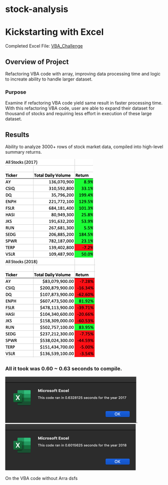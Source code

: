 # stock-analysis

# Kickstarting with Excel
Completed Excel File: [VBA_Challenge](https://github.com/aimeeyen/stock-analysis/blob/main/VBA_Challenge.xlsm)

## Overview of Project
Refactoring VBA code with array, improving data processing time and logic to increate ability to handle larger dataset. 

### Purpose
Examine if refactoring VBA code yield same result in faster processing time. With this refactoring VBA code, user are able to expand their dataset for thousand of stocks and requiring less effort in execution of these large dataset.

## Results

Ability to analyze 3000+ rows of stock market data, compiled into high-level summary returns. 


![2017 Stock Analysis](https://github.com/aimeeyen/stock-analysis/blob/main/Resource/VBA_Challenge_2017.png)       ![2018 Stock Analysis](https://github.com/aimeeyen/stock-analysis/blob/main/Resource/VBA_Challenge_2018.png)

### All it took was 0.60 ~ 0.63 seconds to compile.
![2017 Timer](https://github.com/aimeeyen/stock-analysis/blob/main/Resource/Timer%202017%20Non-Refactored%20Code.png). ![2018 Timer](https://github.com/aimeeyen/stock-analysis/blob/main/Resource/Timer%202018%20Non-Refactored%20Code.png)


On the VBA code without Arra
 dsfs
